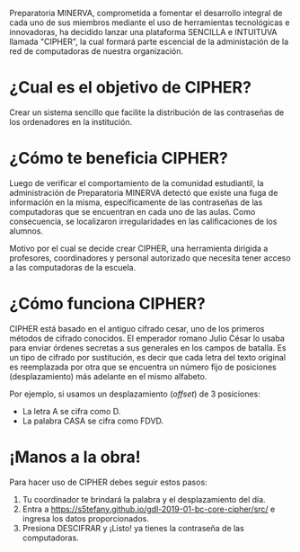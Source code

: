 
Preparatoria MINERVA, comprometida a fomentar el desarrollo integral de cada uno de sus miembros mediante el uso de herramientas tecnológicas e innovadoras, ha decidido lanzar una plataforma SENCILLA e INTUITUVA llamada "CIPHER", la cual formará parte escencial de la administación de la red de computadoras de nuestra organización. 


# ¿Cual es el objetivo de CIPHER?
Crear un sistema sencillo que facilite la distribución de las contraseñas de los ordenadores en la institución.


# ¿Cómo te beneficia CIPHER?
Luego de verificar el comportamiento de la comunidad estudiantil, la administración de Preparatoria MINERVA detectó que existe una fuga de información en la misma, específicamente de las contraseñas de las computadoras que se encuentran en cada uno de las aulas. Como consecuencia, se localizaron irregularidades en las calificaciones de los alumnos. 

Motivo por el cual se decide crear CIPHER, una herramienta dirigida a profesores, coordinadores y personal autorizado que necesita tener acceso a las computadoras de la escuela.


# ¿Cómo funciona CIPHER?
CIPHER está basado en el antiguo cifrado cesar, uno de los primeros métodos de cifrado conocidos. El emperador romano Julio César lo usaba para enviar órdenes secretas a sus generales en los campos de batalla.
Es un tipo de cifrado por sustitución, es decir que cada letra del texto original es reemplazada por otra que se encuentra un número fijo de posiciones (desplazamiento) más adelante en el mismo alfabeto.

Por ejemplo, si usamos un desplazamiento (_offset_) de 3 posiciones:

* La letra A se cifra como D.
* La palabra CASA se cifra como FDVD.


# ¡Manos a la obra!
Para hacer uso de CIPHER debes seguir estos pasos:

1. Tu coordinador te brindará la palabra y el desplazamiento del día. 
2. Entra a https://s5tefany.github.io/gdl-2019-01-bc-core-cipher/src/ e ingresa los datos proporcionados.
3. Presiona DESCIFRAR y ¡Listo! ya tienes la contraseña de las computadoras.
